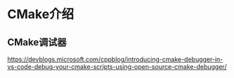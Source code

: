# CMake介绍

## CMake调试器

https://devblogs.microsoft.com/cppblog/introducing-cmake-debugger-in-vs-code-debug-your-cmake-scripts-using-open-source-cmake-debugger/
